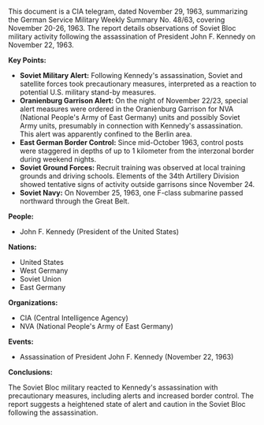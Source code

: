 This document is a CIA telegram, dated November 29, 1963, summarizing the German Service Military Weekly Summary No. 48/63, covering November 20-26, 1963. The report details observations of Soviet Bloc military activity following the assassination of President John F. Kennedy on November 22, 1963.

**Key Points:**

*   **Soviet Military Alert:** Following Kennedy's assassination, Soviet and satellite forces took precautionary measures, interpreted as a reaction to potential U.S. military stand-by measures.
*   **Oranienburg Garrison Alert:** On the night of November 22/23, special alert measures were ordered in the Oranienburg Garrison for NVA (National People's Army of East Germany) units and possibly Soviet Army units, presumably in connection with Kennedy's assassination. This alert was apparently confined to the Berlin area.
*   **East German Border Control:** Since mid-October 1963, control posts were staggered in depths of up to 1 kilometer from the interzonal border during weekend nights.
*   **Soviet Ground Forces:** Recruit training was observed at local training grounds and driving schools. Elements of the 34th Artillery Division showed tentative signs of activity outside garrisons since November 24.
*   **Soviet Navy:** On November 25, 1963, one F-class submarine passed northward through the Great Belt.

**People:**

*   John F. Kennedy (President of the United States)

**Nations:**

*   United States
*   West Germany
*   Soviet Union
*   East Germany

**Organizations:**

*   CIA (Central Intelligence Agency)
*   NVA (National People's Army of East Germany)

**Events:**

*   Assassination of President John F. Kennedy (November 22, 1963)

**Conclusions:**

The Soviet Bloc military reacted to Kennedy's assassination with precautionary measures, including alerts and increased border control. The report suggests a heightened state of alert and caution in the Soviet Bloc following the assassination.
